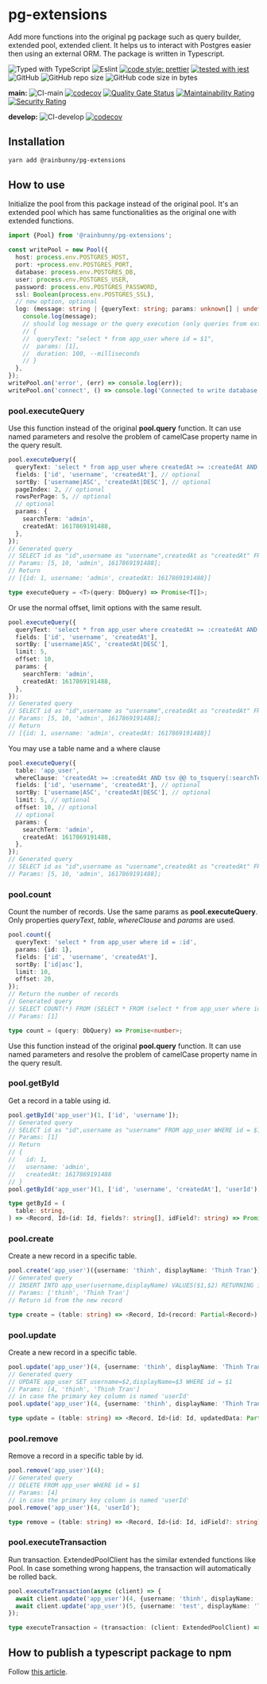 # pg-extensions

Add more functions into the original pg package such as query builder, extended pool, extended client. It helps us to interact with Postgres easier then using an external ORM. The package is written in Typescript.

![Typed with TypeScript](https://flat.badgen.net/badge/icon/Typed?icon=typescript&label&labelColor=blue&color=555555)
![Eslint](https://badgen.net/badge/eslint/airbnb/ff5a5f?icon=airbnb)
[![code style: prettier](https://img.shields.io/badge/code_style-prettier-ff69b4.svg?style=flat-square)](https://github.com/prettier/prettier)
[![tested with jest](https://img.shields.io/badge/tested_with-jest-99424f.svg)](https://github.com/facebook/jest)
![GitHub](https://img.shields.io/github/license/rainbunny/pg-extensions)
![GitHub repo size](https://img.shields.io/github/repo-size/rainbunny/pg-extensions)
![GitHub code size in bytes](https://img.shields.io/github/languages/code-size/rainbunny/pg-extensions)

**main:**
![CI-main](https://github.com/rainbunny/pg-extensions/workflows/CI-main/badge.svg)
[![codecov](https://codecov.io/gh/rainbunny/pg-extensions/branch/main/graph/badge.svg)](https://codecov.io/gh/rainbunny/pg-extensions)
[![Quality Gate Status](https://sonarcloud.io/api/project_badges/measure?project=rainbunny_pg-extensions&metric=alert_status)](https://sonarcloud.io/dashboard?id=rainbunny_pg-extensions)
[![Maintainability Rating](https://sonarcloud.io/api/project_badges/measure?project=rainbunny_pg-extensions&metric=sqale_rating)](https://sonarcloud.io/dashboard?id=rainbunny_pg-extensions)
[![Security Rating](https://sonarcloud.io/api/project_badges/measure?project=rainbunny_pg-extensions&metric=security_rating)](https://sonarcloud.io/dashboard?id=rainbunny_pg-extensions)

**develop:**
![CI-develop](https://github.com/rainbunny/pg-extensions/workflows/CI-develop/badge.svg?branch=develop)
[![codecov](https://codecov.io/gh/rainbunny/pg-extensions/branch/develop/graph/badge.svg)](https://codecov.io/gh/rainbunny/pg-extensions/branch/develop)

## Installation

```bash
yarn add @rainbunny/pg-extensions
```

## How to use

Initialize the pool from this package instead of the original pool. It's an extended pool which has same functionalities as the original one with extended functions.

```typescript
import {Pool} from '@rainbunny/pg-extensions';

const writePool = new Pool({
  host: process.env.POSTGRES_HOST,
  port: +process.env.POSTGRES_PORT,
  database: process.env.POSTGRES_DB,
  user: process.env.POSTGRES_USER,
  password: process.env.POSTGRES_PASSWORD,
  ssl: Boolean(process.env.POSTGRES_SSL),
  // new option, optional
  log: (message: string | {queryText: string; params: unknown[] | undefined; duration: number}) => {
    console.log(message);
    // should log message or the query execution (only queries from extended functions are logged):
    // {
    //  queryText: "select * from app_user where id = $1",
    //  params: [1],
    //  duration: 100, --milliseconds
    // }
  },
});
writePool.on('error', (err) => console.log(err));
writePool.on('connect', () => console.log('Connected to write database'));
```

### pool.executeQuery

Use this function instead of the original **pool.query** function. It can use named parameters and resolve the problem of camelCase property name in the query result.

```typescript
pool.executeQuery({
  queryText: 'select * from app_user where createdAt >= :createdAt AND tsv @@ to_tsquery(:searchTerm)',
  fields: ['id', 'username', 'createdAt'], // optional
  sortBy: ['username|ASC', 'createdAt|DESC'], // optional
  pageIndex: 2, // optional
  rowsPerPage: 5, // optional
  // optional
  params: {
    searchTerm: 'admin',
    createdAt: 1617869191488,
  },
});
// Generated query
// SELECT id as "id",username as "username",createdAt as "createdAt" FROM (select * from app_user where createdAt >= $4 AND tsv @@ to_tsquery($3)) AS T ORDER BY username ASC, createdAt DESC LIMIT $1 OFFSET $2
// Params: [5, 10, 'admin', 1617869191488];
// Return
// [{id: 1, username: 'admin', createdAt: 1617869191488}]

type executeQuery = <T>(query: DbQuery) => Promise<T[]>;
```

Or use the normal offset, limit options with the same result.

```typescript
pool.executeQuery({
  queryText: 'select * from app_user where createdAt >= :createdAt AND tsv @@ to_tsquery(:searchTerm)',
  fields: ['id', 'username', 'createdAt'],
  sortBy: ['username|ASC', 'createdAt|DESC'],
  limit: 5,
  offset: 10,
  params: {
    searchTerm: 'admin',
    createdAt: 1617869191488,
  },
});
// Generated query
// SELECT id as "id",username as "username",createdAt as "createdAt" FROM (select * from app_user where createdAt >= $4 AND tsv @@ to_tsquery($3)) AS T ORDER BY username ASC, createdAt DESC LIMIT $1 OFFSET $2
// Params: [5, 10, 'admin', 1617869191488];
// Return
// [{id: 1, username: 'admin', createdAt: 1617869191488}]
```

You may use a table name and a where clause

```typescript
pool.executeQuery({
  table: 'app_user',
  whereClause: 'createdAt >= :createdAt AND tsv @@ to_tsquery(:searchTerm)', // optional
  fields: ['id', 'username', 'createdAt'], // optional
  sortBy: ['username|ASC', 'createdAt|DESC'], // optional
  limit: 5, // optional
  offset: 10, // optional
  // optional
  params: {
    searchTerm: 'admin',
    createdAt: 1617869191488,
  },
});
// Generated query
// SELECT id as "id",username as "username",createdAt as "createdAt" FROM app_user WHERE createdAt >= $4 AND tsv @@ to_tsquery($3) ORDER BY username ASC, createdAt DESC LIMIT $1 OFFSET $2
// Params: [5, 10, 'admin', 1617869191488];
```

### pool.count

Count the number of records. Use the same params as **pool.executeQuery**. Only properties _queryText_, _table_, _whereClause_ and _params_ are used.

```typescript
pool.count({
  queryText: 'select * from app_user where id = :id',
  params: {id: 1},
  fields: ['id', 'username', 'createdAt'],
  sortBy: ['id|asc'],
  limit: 10,
  offset: 20,
});
// Return the number of records
// Generated query
// SELECT COUNT(*) FROM (SELECT * FROM (select * from app_user where id = $1) AS T) AS T
// Params: [1]

type count = (query: DbQuery) => Promise<number>;
```

Use this function instead of the original **pool.query** function. It can use named parameters and resolve the problem of camelCase property name in the query result.

### pool.getById

Get a record in a table using id.

```typescript
pool.getById('app_user')(1, ['id', 'username']);
// Generated query
// SELECT id as "id",username as "username" FROM app_user WHERE id = $1
// Params: [1]
// Return
// {
//   id: 1,
//   username: 'admin',
//   createdAt: 1617869191488
// }
pool.getById('app_user')(1, ['id', 'username', 'createdAt'], 'userId'); // in case the primary key column is named 'userId'

type getById = (
  table: string,
) => <Record, Id>(id: Id, fields?: string[], idField?: string) => Promise<Record | undefined>;
```

### pool.create

Create a new record in a specific table.

```typescript
pool.create('app_user')({username: 'thinh', displayName: 'Thinh Tran'});
// Generated query
// INSERT INTO app_user(username,displayName) VALUES($1,$2) RETURNING id
// Params: ['thinh', 'Thinh Tran']
// Return id from the new record

type create = (table: string) => <Record, Id>(record: Partial<Record>) => Promise<Id>;
```

### pool.update

Create a new record in a specific table.

```typescript
pool.update('app_user')(4, {username: 'thinh', displayName: 'Thinh Tran'});
// Generated query
// UPDATE app_user SET username=$2,displayName=$3 WHERE id = $1
// Params: [4, 'thinh', 'Thinh Tran']
// in case the primary key column is named 'userId'
pool.update('app_user')(4, {username: 'thinh', displayName: 'Thinh Tran'}, 'userId');

type update = (table: string) => <Record, Id>(id: Id, updatedData: Partial<Record>, idField?: string) => Promise<void>;
```

### pool.remove

Remove a record in a specific table by id.

```typescript
pool.remove('app_user')(4);
// Generated query
// DELETE FROM app_user WHERE id = $1
// Params: [4]
// in case the primary key column is named 'userId'
pool.remove('app_user')(4, 'userId');

type remove = (table: string) => <Record, Id>(id: Id, idField?: string) => Promise<void>;
```

### pool.executeTransaction

Run transaction. ExtendedPoolClient has the similar extended functions like Pool. In case something wrong happens, the transaction will automatically be rolled back.

```typescript
pool.executeTransaction(async (client) => {
  await client.update('app_user')(4, {username: 'thinh', displayName: 'Thinh Tran'});
  await client.update('app_user')(5, {username: 'test', displayName: 'Test'});
});

type executeTransaction = (transaction: (client: ExtendedPoolClient) => Promise<void>) => Promise<void>;
```

## How to publish a typescript package to npm

Follow [this article](https://itnext.io/step-by-step-building-and-publishing-an-npm-typescript-package-44fe7164964c).
